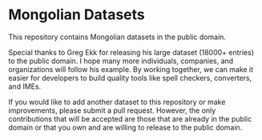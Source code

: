 # Mongolian Datasets

This repository contains Mongolian datasets in the public domain. 

Special thanks to Greg Ekk for releasing his large dataset (18000+ entries) to the public domain. I hope many more individuals, companies, and organizations will follow his example. By working together, we can make it easier for developers to build quality tools like spell checkers, converters, and IMEs.

If you would like to add another dataset to this repository or make improvements, please submit a pull request. However, the only contributions that will be accepted are those that are already in the public domain or that you own and are willing to release to the public domain.